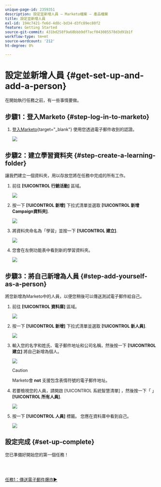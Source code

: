 ```yaml
---
unique-page-id: 2359351
description: 設定並新增人員 — Marketo檔案 — 產品檔案
title: 設定並新增人員
exl-id: 194c7421-fe6d-4d8c-bd34-d3fc89ec80f2
feature: Getting Started
source-git-commit: 431bd258f9a68bbb9df7acf043085578d3d91b1f
workflow-type: tm+mt
source-wordcount: '212'
ht-degree: 0%

---
```


# 設定並新增人員 {#get-set-up-and-add-a-person}

在開始執行任務之前，有一些事情要做。

## 步驟1：登入Marketo {#step-log-in-to-marketo}

1. [登入Marketo](https://app.marketo.com){target="_blank"} 使用您透過電子郵件收到的認證。

   ![](assets/get-set-up-and-add-a-person-1.png)

## 步驟2：建立學習資料夾 {#step-create-a-learning-folder}

讓我們建立一個資料夾，用以存放您將在任務中完成的所有工作。

1. 前往 **[!UICONTROL 行銷活動]** 區域。

   ![](assets/get-set-up-and-add-a-person-2.png)

1. 按一下 **[!UICONTROL 新增]** 下拉式清單並選取 **[!UICONTROL 新增Campaign資料夾]**.

   ![](assets/get-set-up-and-add-a-person-3.png)

1. 將資料夾命名為「學習」並按一下 **[!UICONTROL 建立]**.

   ![](assets/get-set-up-and-add-a-person-4.png)

1. 您會在左側功能表中看到新的學習資料夾。

   ![](assets/get-set-up-and-add-a-person-5.png)

## 步驟3：將自己新增為人員 {#step-add-yourself-as-a-person}

將您新增為Marketo中的人員，以便您稍後可以傳送測試電子郵件給自己。

1. 前往 **[!UICONTROL 資料庫]** 區域。

   ![](assets/get-set-up-and-add-a-person-6.png)

1. 按一下 **[!UICONTROL 新增]** 下拉式清單並選取 **[!UICONTROL 新人員]**.

   ![](assets/get-set-up-and-add-a-person-7.png)

1. 輸入您的名字和姓氏、電子郵件地址和公司名稱，然後按一下 **[!UICONTROL 建立]** 將自己新增為個人。

   ![](assets/get-set-up-and-add-a-person-8.png)

   >[!CAUTION]
   >
   >Marketo會 **not** 支援包含表情符號的電子郵件地址。

1. 若要檢視您的人員，請開啟 [!UICONTROL 系統智慧清單] ，然後按一下「 」 **[!UICONTROL 所有人員]**.

   ![](assets/get-set-up-and-add-a-person-9.png)

1. 按一下 **[!UICONTROL 人員]** 標籤。 您應在資料庫中看到自己。

   ![](assets/get-set-up-and-add-a-person-10.png)

## 設定完成 {#set-up-complete}

您已準備好開始您的第一個任務！

<br> 

[任務1：傳送電子郵件爆炸►](/help/marketo/getting-started/quick-wins/send-an-email.md)
